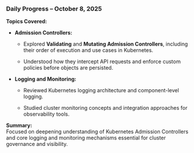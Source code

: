 
### **Daily Progress – October 8, 2025**

**Topics Covered:**

- **Admission Controllers:**
    
    - Explored **Validating** and **Mutating Admission Controllers**, including their order of execution and use cases in Kubernetes.
        
    - Understood how they intercept API requests and enforce custom policies before objects are persisted.
        
- **Logging and Monitoring:**
    
    - Reviewed Kubernetes logging architecture and component-level logging.
        
    - Studied cluster monitoring concepts and integration approaches for observability tools.
        
**Summary:**  
Focused on deepening understanding of Kubernetes Admission Controllers and core logging and monitoring mechanisms essential for cluster governance and visibility.
